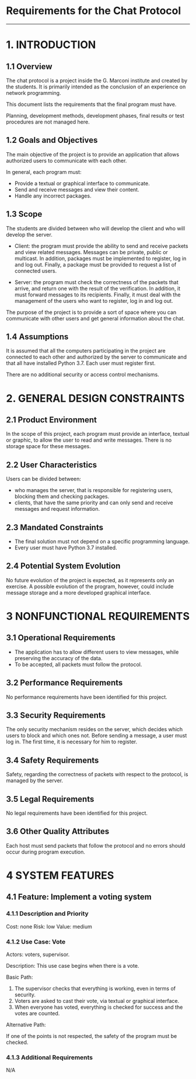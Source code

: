 ﻿# Requirements for the Chat Protocol
---
# 1. INTRODUCTION

## 1.1 Overview
The chat protocol is a project inside the G. Marconi institute and created by the students.
It is primarily intended as the conclusion of an experience on network programming.

This document lists the requirements that the final program must have.

Planning, development methods, development phases, final results or test procedures are not managed here.

## 1.2 Goals and Objectives 
The main objective of the project is to provide an application that allows authorized users to communicate with each other.

In general, each program must:
-   Provide a textual or graphical interface to communicate.
-   Send and receive messages and view their content.
- Handle any incorrect packages.

## 1.3 Scope
The students are divided between who will develop the client and who will develop the server.

-   Client: the program must provide the ability to send and receive packets and view related messages.
Messages can be private, public or multicast. In addition, packages must be implemented to register, log in and log out. 
Finally, a package must be provided to request a list of connected users.

-   Server: the program must check the correctness of the packets that arrive, and return one with the result of the verification. 
In addition, it must forward messages to its recipients.
Finally, it must deal with the management of the users who want to register, log in and log out.

The purpose of the project is to provide a sort of space where you can communicate with other users and get general information about the chat.

## 1.4 Assumptions
It is assumed that all the computers participating in the project are connected to each other and authorized by the server to communicate and that all have installed Python 3.7.
Each user must register first.

There are no additional security or access control mechanisms.


# 2. GENERAL DESIGN CONSTRAINTS

## 2.1 Product Environment
In the scope of this project, each program must provide an interface, textual or graphic, to allow the user to read and write messages.
There is no storage space for these messages.

## 2.2 User Characteristics
Users can be divided between:
- who manages the server, that is responsible for registering users, blocking them and checking packages.
- clients, that have the same priority and can only send  and receive messages and request information.

## 2.3 Mandated Constraints
- The final solution must not depend on a specific programming language.
- Every user must have Python 3.7 installed.

## 2.4 Potential System Evolution
No future evolution of the project is expected, as it represents only an exercise.
A possible evolution of the program, however, could include message storage and a more developed graphical interface.


# 3 NONFUNCTIONAL REQUIREMENTS

## 3.1 Operational Requirements
- The application has to allow different users to view messages, while preserving the accuracy of the data.
- To be accepted, all packets must follow the protocol.

## 3.2 Performance Requirements
No performance requirements have been identified for this project.

## 3.3 Security Requirements
The only security mechanism resides on the server, which decides which users to block and which ones not.
Before sending a message, a user must log in. The first time, it is necessary for him to register.

## 3.4 Safety Requirements
Safety, regarding the correctness of packets with respect to the protocol, is managed by the server.

## 3.5 Legal Requirements
No legal requirements have been identified for this project.

## 3.6 Other Quality Attributes
Each host must send packets that follow the protocol and no errors should occur during program execution.


# 4 SYSTEM FEATURES

## 4.1 Feature: Implement a voting system

### 4.1.1 Description and Priority
Cost: none
Risk: low
Value: medium

### 4.1.2 Use Case: Vote
Actors: voters, supervisor.

Description: This use case begins when there is a vote.

Basic Path:

1. The supervisor checks that everything is working, even in terms of security.
2. Voters are asked to cast their vote, via textual or graphical interface.
3.   When everyone has voted, everything is checked for success and the votes are counted.

Alternative Path:

If one of the points is not respected, the safety of the program must be checked.

### 4.1.3 Additional Requirements
N/A
